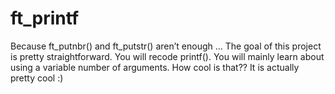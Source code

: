 # ft_printf
Because ft_putnbr() and ft_putstr() aren’t enough ... The goal of this project is pretty straightforward. You will recode printf(). You will mainly learn about using a variable number of arguments. How cool is that?? It is actually pretty cool :)
